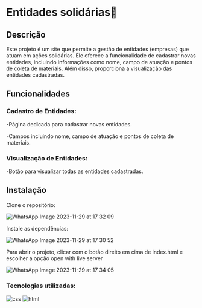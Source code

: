 # Entidades solidárias🐾

<h2>Descrição</h2>

Este projeto é um site que permite a gestão de entidades (empresas) que atuam em ações solidárias. Ele oferece a funcionalidade de cadastrar novas entidades, incluindo informações como nome, campo de atuação e pontos de coleta de materiais. Além disso, proporciona a visualização das entidades cadastradas.

<h2>Funcionalidades</h2>

<h3>Cadastro de Entidades:</h3>

-Página dedicada para cadastrar novas entidades.

-Campos incluindo nome, campo de atuação e pontos de coleta de materiais.

<h3>Visualização de Entidades:</h3>

-Botão para visualizar todas as entidades cadastradas.

<h2>Instalação</h2>

Clone o repositório:

![WhatsApp Image 2023-11-29 at 17 32 09](https://github.com/CNakamura20/Projeto-frontend/assets/77158293/d77050e5-6a68-46bb-9b2d-5bae604ad18c)

Instale as dependências:

![WhatsApp Image 2023-11-29 at 17 30 52](https://github.com/CNakamura20/Projeto-frontend/assets/77158293/fb454555-1bf4-4be0-847d-62f9d3c24726)

Para abrir o projeto, clicar com o botão direito em cima de index.html e escolher a opção open with live server

![WhatsApp Image 2023-11-29 at 17 34 05](https://github.com/CNakamura20/Projeto-frontend/assets/77158293/73af02af-8bda-4a2e-b5a4-2542a6d730de)

<h3>Tecnologias utilizadas:</h3>

![css](https://img.shields.io/badge/CSS-239120?&style=for-the-badge&logo=css3&logoColor=white)
![html](https://img.shields.io/badge/HTML5-E34F26?style=for-the-badge&logo=html5&logoColor=white)



